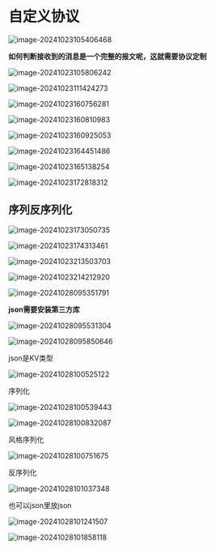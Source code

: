 # 自定义协议 

![image-20241023105406468](D:\code\study\notes_stu\c++_note\picture\image-20241023105406468.png)

**如何判断接收到的消息是一个完整的报文呢，这就需要协议定制**

![image-20241023105806242](D:\code\study\notes_stu\c++_note\picture\image-20241023105806242.png)

![image-20241023111424273](D:\code\study\notes_stu\c++_note\picture\image-20241023111424273.png)

![image-20241023160756281](D:\code\study\notes_stu\c++_note\picture\image-20241023160756281.png)

![image-20241023160810983](D:\code\study\notes_stu\c++_note\picture\image-20241023160810983.png)

![image-20241023160925053](D:\code\study\notes_stu\c++_note\picture\image-20241023160925053.png)

![image-20241023164451486](D:\code\study\notes_stu\c++_note\picture\image-20241023164451486.png)

![image-20241023165138254](D:\code\study\notes_stu\c++_note\picture\image-20241023165138254.png)

![image-20241023172818312](D:\code\study\notes_stu\c++_note\picture\image-20241023172818312.png)

## 序列反序列化

![image-20241023173050735](D:\code\study\notes_stu\c++_note\picture\image-20241023173050735.png)

![image-20241023174313461](D:\code\study\notes_stu\c++_note\picture\image-20241023174313461.png)

![image-20241023213503703](D:\code\study\notes_stu\c++_note\picture\image-20241023213503703.png)

![image-20241023214212920](D:\code\study\notes_stu\c++_note\picture\image-20241023214212920.png)

![image-20241028095351791](D:\code\study\notes_stu\c++_note\picture\image-20241028095351791.png)

**json需要安装第三方库**

![image-20241028095531304](D:\code\study\notes_stu\c++_note\picture\image-20241028095531304.png)

![image-20241028095850646](D:\code\study\notes_stu\c++_note\picture\image-20241028095850646.png)

json是KV类型

![image-20241028100525122](D:\code\study\notes_stu\c++_note\picture\image-20241028100525122.png)

序列化

![image-20241028100539443](D:\code\study\notes_stu\c++_note\picture\image-20241028100539443.png)

![image-20241028100832087](D:\code\study\notes_stu\c++_note\picture\image-20241028100832087.png)

风格序列化

![image-20241028100751675](D:\code\study\notes_stu\c++_note\picture\image-20241028100751675.png)

反序列化

![image-20241028101037348](D:\code\study\notes_stu\c++_note\picture\image-20241028101037348.png)

也可以json里放json

![image-20241028101241507](D:\code\study\notes_stu\c++_note\picture\image-20241028101241507.png)

![image-20241028101858118](D:\code\study\notes_stu\c++_note\picture\image-20241028101858118.png)
